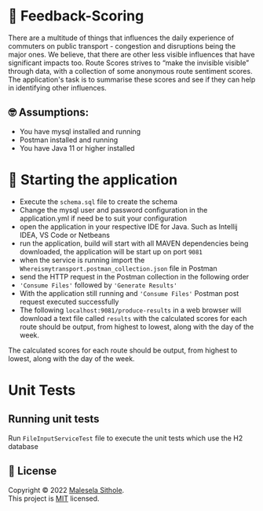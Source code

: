 # 🚆 Feedback-Scoring
There are a multitude of things that influences the daily experience of commuters on
public transport - congestion and disruptions being the major ones. We believe, that
there are other less visible influences that have significant impacts too.
Route Scores strives to “make the invisible visible” through data, with 
a collection of some anonymous route sentiment scores. The application's task is to summarise
these scores and see if they can help in identifying other influences.

## 🤓 Assumptions: 
- You have mysql installed and running
- Postman installed and running
- You have Java 11 or higher installed

# 🚀 Starting the application

- Execute the `schema.sql` file to create the schema
- Change the mysql user and password configuration in the application.yml if need be to suit your configuration
- open the application in your respective IDE for Java. Such as Intellij IDEA, VS Code or Netbeans
- run the application, build will start with all MAVEN dependencies being downloaded, the application will be start up on port `9081`
- when the service is running import the `Whereismytransport.postman_collection.json` file in Postman
- send the HTTP request in the Postman collection in the following order
- `'Consume Files'` followed by `'Generate Results'`
- With the application still running and `'Consume Files'` Postman post request executed successfully
- The following `localhost:9081/produce-results` in a web browser will download a text file called `results` 
  with the calculated scores for each route should be output, from highest to lowest, along with the day of the week.

The calculated scores for each route should be output, from highest to lowest, along
with the day of the week.

# Unit Tests

## Running unit tests

Run `FileInputServiceTest` file to execute the unit tests which use the H2 database


## 📝 License

Copyright © 2022 [Malesela Sithole](https://github.com/HoodLum-1).<br />
This project is [MIT](https://github.com/HoodLum-1/route-scores/blob/main/LICENSE) licensed.
